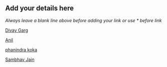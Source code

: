 ## Add your details here

*Always leave a blank line above before adding your link or use \* before link*


[Divay Garg](https://github.com/divayg)

[Anil](https://github.com/AnilRaj27)

[phanindra koka](https://github.com/phanindrakoka09)

[Sambhav Jain](https://github.com/sambhavjain304)